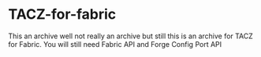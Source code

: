 # TACZ-for-fabric
This an archive well not really an archive but still this is an archive for TACZ for Fabric.
You will still need Fabric API and Forge Config Port API
